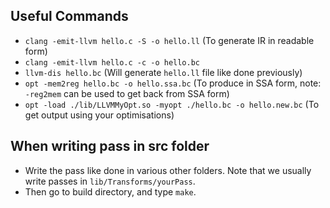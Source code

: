 ## Useful Commands

* `clang -emit-llvm hello.c -S -o hello.ll` (To generate IR in readable form)
* `clang -emit-llvm hello.c -c -o hello.bc` 
* `llvm-dis hello.bc` (Will generate `hello.ll` file like done previously)
* `opt -mem2reg hello.bc -o hello.ssa.bc` (To produce in SSA form, note: `-reg2mem` can be used to get back from SSA form)
* `opt -load ./lib/LLVMMyOpt.so -myopt ./hello.bc -o hello.new.bc` (To get output using your optimisations)

## When writing pass in src folder

* Write the pass like done in various other folders. Note that we usually write passes in `lib/Transforms/yourPass`.
* Then go to build directory, and type `make`.

